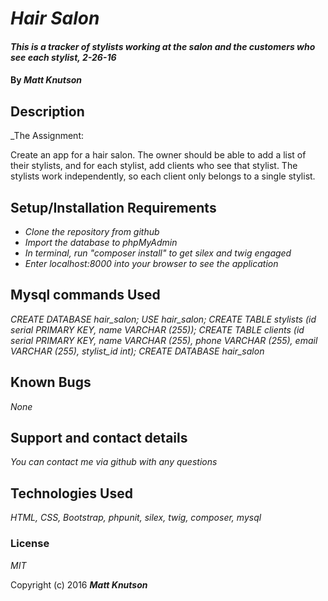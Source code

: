 # _Hair Salon_

#### _This is a tracker of stylists working at the salon and the customers who see each stylist, 2-26-16_

#### By _**Matt Knutson**_

## Description

_The Assignment:

Create an app for a hair salon. The owner should be able to add a list of their stylists, and for each stylist, add clients who see that stylist. The stylists work independently, so each client only belongs to a single stylist.


## Setup/Installation Requirements

* _Clone the repository from github_
* _Import the database to phpMyAdmin_
* _In terminal, run "composer install" to get silex and twig engaged_
* _Enter localhost:8000 into your browser to see the application_

## Mysql commands Used

_CREATE DATABASE hair_salon;_
_USE hair_salon;_
_CREATE TABLE stylists (id serial PRIMARY KEY, name VARCHAR (255));_
_CREATE TABLE clients (id serial PRIMARY KEY, name VARCHAR (255), phone VARCHAR (255), email VARCHAR (255), stylist_id int);_
_CREATE DATABASE hair_salon_

## Known Bugs

_None_

## Support and contact details

_You can contact me via github with any questions_

## Technologies Used

_HTML, CSS, Bootstrap, phpunit, silex, twig, composer, mysql_

### License

*MIT*

Copyright (c) 2016 **_Matt Knutson_**
